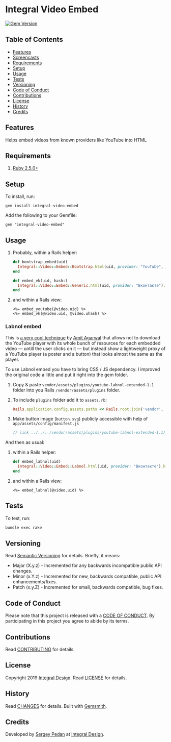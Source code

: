 # Integral Video Embed

[![Gem Version](https://badge.fury.io/rb/integral-video-embed.svg)](http://badge.fury.io/rb/integral-video-embed)

<!-- Tocer[start]: Auto-generated, don't remove. -->

## Table of Contents

  - [Features](#features)
  - [Screencasts](#screencasts)
  - [Requirements](#requirements)
  - [Setup](#setup)
  - [Usage](#usage)
  - [Tests](#tests)
  - [Versioning](#versioning)
  - [Code of Conduct](#code-of-conduct)
  - [Contributions](#contributions)
  - [License](#license)
  - [History](#history)
  - [Credits](#credits)

<!-- Tocer[finish]: Auto-generated, don't remove. -->

## Features

Helps embed videos from known providers like YouTube into HTML

## Requirements

1. [Ruby 2.5.0+](https://www.ruby-lang.org)

## Setup

To install, run:

    gem install integral-video-embed

Add the following to your Gemfile:

    gem "integral-video-embed"

## Usage

1. Probably, within a Rails helper:

    ```ruby
    def bootstrap_embed(uid)
      Integral::Video::Embed::Bootstrap.html(uid, provider: "YouTube", proportions: "16by9").html_safe
    end

    def embed_vk(uid, hash:)
      Integral::Video::Embed::Generic.html(uid, provider: "Вконтакте").html_safe
    end
    ```

1. and within a Rails view:

    ```slim
    <%= embed_youtube(@video.uid) %>
    <%= embed_vk(@video.uid, @video.uhash) %>
    ```

### Labnol embed

This is [a very cool technique](https://www.labnol.org/internet/light-youtube-embeds/27941/) by [Amit Agarwal](https://www.labnol.org/about/) that allows not to download the YouTube player with its whole bunch of resources for each embedded video — untill the user clicks on it — but instead show a lightweight proxy of a YouTube player (a poster and a button) that looks almost the same as the player.

To use Labnol embed you have to bring CSS / JS dependency. I improved the original code a little and put it right into the gem folder.

1. Copy & paste `vendor/assets/plugins/youtube-labnol-extended-1.1` folder into you Rails `/vendor/assets/plugins` folder.

1. To include `plugins` folder add it to `assets.rb`:

    ```ruby
    Rails.application.config.assets.paths << Rails.root.join('vendor', 'assets', 'plugins')
    ```

1. Make button image (`button.svg`) publicly accessible with help of `app/assets/config/manifest.js`

    ```js
    // link ../../../vendor/assets/plugins/youtube-labnol-extended-1.1/button.svg
    ```

And then as usual:

1. within a Rails helper:

    ```ruby
    def embed_labnol(uid)
      Integral::Video::Embed::Labnol.html(uid, provider: "Вконтакте").html_safe
    end
    ```

1. and within a Rails view:

    ```slim
    <%= embed_labnol(@video.uid) %>
    ```

## Tests

To test, run:

```sh
bundle exec rake
```

## Versioning

Read [Semantic Versioning](https://semver.org) for details. Briefly, it means:

- Major (X.y.z) - Incremented for any backwards incompatible public API changes.
- Minor (x.Y.z) - Incremented for new, backwards compatible, public API enhancements/fixes.
- Patch (x.y.Z) - Incremented for small, backwards compatible, bug fixes.

## Code of Conduct

Please note that this project is released with a [CODE OF CONDUCT](CODE_OF_CONDUCT.md). By
participating in this project you agree to abide by its terms.

## Contributions

Read [CONTRIBUTING](CONTRIBUTING.md) for details.

## License

Copyright 2019 [Integral Design](http://integral-design.ru).
Read [LICENSE](LICENSE.md) for details.

## History

Read [CHANGES](CHANGES.md) for details.
Built with [Gemsmith](https://github.com/bkuhlmann/gemsmith).

## Credits

Developed by [Sergey Pedan]() at
[Integral Design](http://integral-design.ru).

